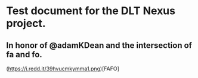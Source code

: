 # Test document for the DLT Nexus project. #
## In honor of @adamKDean and the intersection of fa and fo. ##
(https://i.redd.it/39hvucmkymma1.png)[FAFO]
